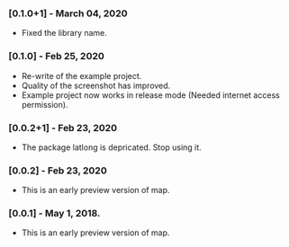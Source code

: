 ### [0.1.0+1] - March 04, 2020

* Fixed the library name.

### [0.1.0] - Feb 25, 2020

* Re-write of the example project.
* Quality of the screenshot has improved.
* Example project now works in release mode (Needed internet access permission).

### [0.0.2+1] - Feb 23, 2020

* The package latlong is depricated. Stop using it.

### [0.0.2] - Feb 23, 2020

* This is an early preview version of map.

### [0.0.1] - May 1, 2018.

* This is an early preview version of map.
